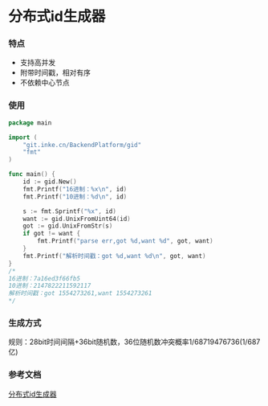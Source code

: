 # 分布式id生成器
### 特点
- 支持高并发
- 附带时间戳，相对有序
- 不依赖中心节点

### 使用
```go
package main

import (
	"git.inke.cn/BackendPlatform/gid"
	"fmt"
)

func main() {
	id := gid.New()
	fmt.Printf("16进制：%x\n", id)
	fmt.Printf("10进制：%d\n", id)

	s := fmt.Sprintf("%x", id)
	want := gid.UnixFromUint64(id)
	got := gid.UnixFromStr(s)
	if got != want {
		fmt.Printf("parse err,got %d,want %d", got, want)
	}
	fmt.Printf("解析时间戳：got %d,want %d\n", got, want)
}
/*
16进制：7a16ed3f66fb5
10进制：2147822211592117
解析时间戳：got 1554273261,want 1554273261
*/

```

### 生成方式

规则：28bit时间间隔+36bit随机数，36位随机数冲突概率1/68719476736(1/687亿)

### 参考文档
[分布式id生成器](http://wiki.inkept.cn/pages/viewpage.action?pageId=57345037)